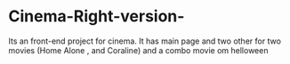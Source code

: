 # Cinema-Right-version-
Its an front-end project for cinema. It has main page and two other for two movies (Home Alone , and Coraline) and a combo movie om helloween
